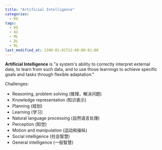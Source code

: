 ```yaml
---
title: "Artificial Intelligence"
categories:
  - KG
tags:
  - KG
  - AI
  - ML
  - DL
  - RL
last_modified_at: 2100-01-01T12:00:00-01:00
---
```


**Artificial Intelligence** is "a system's ability to correctly interpret external data, to learn from such data, and to use those learnings to achieve specific goals and tasks through flexible adaptation."

Challenges:

- Reasoning, problem solving (推理，解决问题)
- Knowledge representation (知识表示)
- Planning (规划)
- Learning (学习)
- Natural language processing (自然语言处理)
- Perception (知觉)
- Motion and manipulation (运动和操纵)
- Social intelligence (社会智慧)
- General intelligence (一般智慧)

